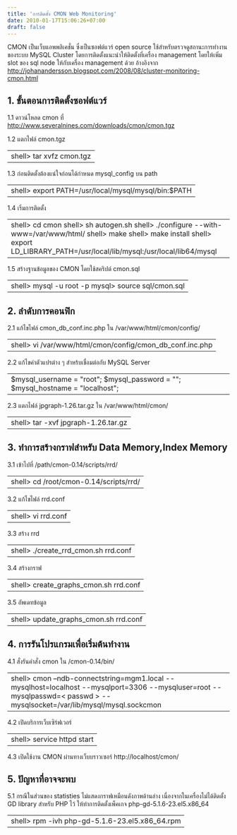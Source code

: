 ```yaml
---
title: 'การติดตั้ง CMON Web Monitoring'
date: 2010-01-17T15:06:26+07:00
draft: false
---
```


CMON เป็นเว็บแอพพลิเคชั่น ซึ่งเป็นซอฟต์แวร์ open source ใช้สำหรับตรวจดูสถานะการทำงานของระบบ MySQL Cluster โดยการติดตั้งแนะนำให้ติดตั้งที่เครื่อง management โดยให้เพิ่ม slot ของ sql node ให้กับเครื่อง management ด้วย อ้างอิงจาก http://johanandersson.blogspot.com/2008/08/cluster-monitoring-cmon.html



## 1. ขั้นตอนการติดตั้งซอฟต์แวร์

1.1 ดาวน์โหลด cmon ที่ http://www.severalnines.com/downloads/cmon/cmon.tgz

1.2 แตกไฟล์ cmon.tgz

<table class="table table-bordered">
      <td>
        shell> tar xvfz cmon.tgz 
      </td>
</table>
             
1.3 ก่อนติดตั้งต้องแน่ใจก่อนได้กำหนด mysql_config บน path 
<table class="table table-bordered">
      <td>
        shell> export PATH=/usr/local/mysql/mysql/bin:$PATH
      </td>
</table>
            
1.4 เริ่มการติดตั้ง
<table class="table table-bordered">
      <td>
        shell> cd cmon  
        shell> sh autogen.sh   
        shell> ./configure --with-www=/var/www/html/   
        shell> make   
        shell> make install   
        shell> export LD_LIBRARY_PATH=/usr/local/lib/mysql:/usr/local/lib64/mysql
      </td>
</table>
            
1.5 สร้างฐานข้อมูลของ CMON โดยใช้สคริปต์ cmon.sql 
<table class="table table-bordered">
      <td>
        shell> mysql -u root -p  
        mysql> source sql/cmon.sql
      </td>
</table>


## 2. ลำดับการคอนฟิก

2.1 แก้ไขไฟล์ cmon_db_conf.inc.php ใน /var/www/html/cmon/config/

<table class="table table-bordered">
      <td>
        shell> vi /var/www/html/cmon/config/cmon_db_conf.inc.php
      </td>
</table>


2.2 แก้ไขค่าตัวแปรต่าง ๆ สำหร้บเชื่อมต่อกับ MySQL Server

<table class="table table-bordered">
      <td>
        $mysql_username = "root";  
        $mysql_password = "";   
        $mysql_hostname = "localhost";
      </td>
</table>


2.3 แตกไฟล์ jpgraph-1.26.tar.gz ใน /var/www/html/cmon/

<table class="table table-bordered">
      <td>
        shell> tar -xvf jpgraph-1.26.tar.gz
      </td>
</table>


## 3. ทำการสร้างกราฟสำหรับ Data Memory,Index Memory

3.1 เข้าไปที่ /path/cmon-0.14/scripts/rrd/

<table class="table table-bordered">
      <td>
        shell> cd /root/cmon-0.14/scripts/rrd/
      </td>
</table>
                  
3.2 แก้ไขไฟล์ rrd.conf
<table class="table table-bordered">
      <td>
        shell> vi rrd.conf
      </td>
</table>
                  
3.3 สร้าง rrd 
<table class="table table-bordered">
      <td>
        shell> ./create_rrd_cmon.sh rrd.conf
      </td>
</table>
                   
3.4 สร้างกราฟ
<table class="table table-bordered">
      <td>
        shell> create_graphs_cmon.sh rrd.conf
      </td>
</table>
                   
3.5 อัพเดทข้อมูล
<table class="table table-bordered">
      <td>
        shell> update_graphs_cmon.sh rrd.conf
      </td>
</table>


## 4. การรันโปรแกรมเพื่อเริ่มต้นทำงาน

4.1 สั่งรันคำสั่ง cmon ใน /cmon-0.14/bin/

 <table class="table table-bordered">
      <td>
        shell> cmon –ndb-connectstring=mgm1.local   
        --mysqlhost=localhost   
        --mysqlport=3306  
        --mysqluser=root  
        --mysqlpasswd=< passwd >  
        --mysqlsocket=/var/lib/mysql/mysql.sockcmon
      </td>
</table>
                   
4.2 เปิดบริการเว็บเซิร์ฟเวอร์
<table class="table table-bordered">
      <td>
        shell> service httpd start  
      </td>
</table>
                   
4.3 เปิดใช้งาน CMON ผ่านทางเว็บบราวเซอร์ http://localhost/cmon/

## 5. ปัญหาที่อาจจะพบ

5.1 กรณีในส่วนของ statisties ไม่แสดงกราฟเหมือนดังภาพด้านล่าง เนื่องจากในเครื่องไม่ได้ติดตั้ง GD library สำหรับ PHP ไว้ ให้ทำการติดตั้งเพ็คเกจ php-gd-5.1.6-23.el5.x86_64

 <table class="table table-bordered">
      <td>
        shell> rpm -ivh php-gd-5.1.6-23.el5.x86_64.rpm 
      </td>
</table>
